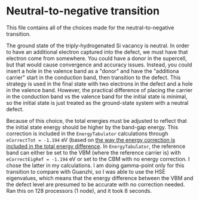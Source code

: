 # Neutral-to-negative transition

This file contains all of the choices made for the neutral-to-negative transition.

The ground state of the triply-hydrogenated Si vacancy is neutral. In order to have an additional electron captured into the defect, we must have that electron come from somewhere. You could have a donor in the supercell, but that would cause convergence and accuracy issues. Instead, you could insert a hole in the valence band as a "donor" and have the "additiona carrier" start in the conduction band, then transition to the defect. This strategy is used in the final state with two electrons in the defect and a hole in the valence band. However, the practical difference of placing the carrier in the conduction band vs the valence band for the initial state is minimal, so the initial state is just treated as the ground-state system with a neutral defect. 

Because of this choice, the total energies must be adjusted to reflect that the initial state energy should be higher by the band-gap energy. This correction is included in the `EnergyTabulator` calculations through `eCorrectTot = -1.194` eV (based on [the way the energy correction is included in the total energy difference](https://github.com/laurarnichols/defectCrossSections/tree/master/EnergyTabulator). In `EnergyTabulator`, the reference band can either be set to the VBM (where the reference carrier is) with `eCorrectEigRef = -1.194` eV or set to the CBM with no energy correction. I chose the latter in my calculations. I am doing gamma-point only for this transition to compare with Guanzhi, so I was able to use the HSE eigenvalues, which means that the energy difference between the VBM and the defect level are presumed to be accurate with no correction needed. Ran this on 128 processors (1 node), and it took 8 seconds.
